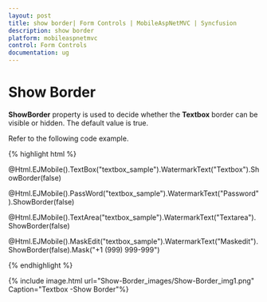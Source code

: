 ```yaml
---
layout: post
title: show border| Form Controls | MobileAspNetMVC | Syncfusion
description: show border
platform: mobileaspnetmvc
control: Form Controls
documentation: ug
---
```


# Show Border

**ShowBorder** property is used to decide whether the **Textbox** border can be visible or hidden. The default value is true.

Refer to the following code example.

{% highlight html %}

@Html.EJMobile().TextBox("textbox_sample").WatermarkText("Textbox").ShowBorder(false)



@Html.EJMobile().PassWord("textbox_sample").WatermarkText("Password").ShowBorder(false)



@Html.EJMobile().TextArea("textbox_sample").WatermarkText("Textarea").ShowBorder(false)



@Html.EJMobile().MaskEdit("textbox_sample").WatermarkText("Maskedit").ShowBorder(false).Mask("+1 (999) 999-999")  

{% endhighlight %}

{% include image.html url="Show-Border_images/Show-Border_img1.png" Caption="Textbox -Show Border"%}

